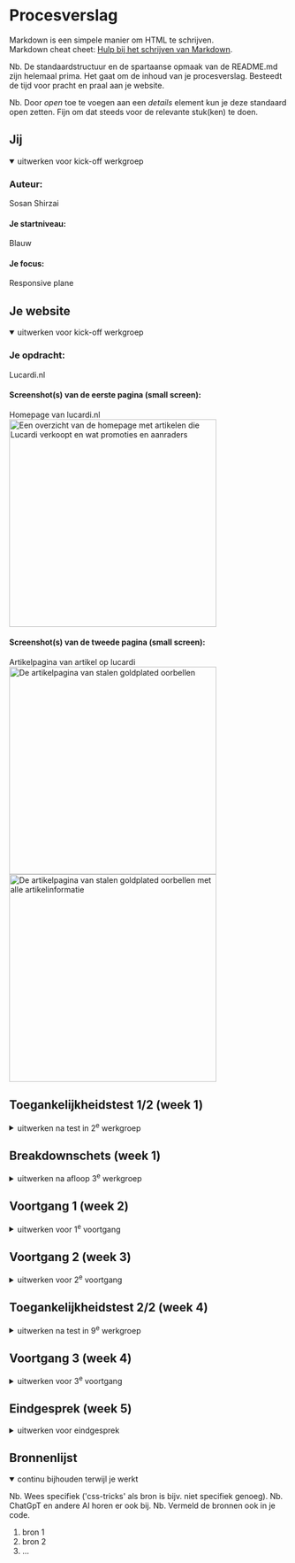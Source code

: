 # Procesverslag
Markdown is een simpele manier om HTML te schrijven.  
Markdown cheat cheet: [Hulp bij het schrijven van Markdown](https://github.com/adam-p/markdown-here/wiki/Markdown-Cheatsheet).

Nb. De standaardstructuur en de spartaanse opmaak van de README.md zijn helemaal prima. Het gaat om de inhoud van je procesverslag. Besteedt de tijd voor pracht en praal aan je website.

Nb. Door *open* toe te voegen aan een *details* element kun je deze standaard open zetten. Fijn om dat steeds voor de relevante stuk(ken) te doen.





## Jij

<details open>
  <summary>uitwerken voor kick-off werkgroep</summary>

  ### Auteur:
  Sosan Shirzai

  #### Je startniveau:
  Blauw

  #### Je focus:
  Responsive plane
 
</details>





## Je website

<details open>
  <summary>uitwerken voor kick-off werkgroep</summary>

  ### Je opdracht:
  Lucardi.nl

  #### Screenshot(s) van de eerste pagina (small screen): 
  Homepage van lucardi.nl
  <img src="readme-images/Lucardi website homepage.png" width="375px" alt="Een overzicht van de homepage met artikelen die Lucardi verkoopt en wat promoties en aanraders ">
  #### Screenshot(s) van de tweede pagina (small screen):
  Artikelpagina van artikel op lucardi
  <img src="readme-images/Lucardi artikelpage zonder informarmatie .png" width="375px" alt="De artikelpagina van stalen goldplated oorbellen">
 <img src="readme-images/Lucardi artikel page met informatie.png" width="375px" alt="De artikelpagina van stalen goldplated oorbellen met alle artikelinformatie">
</details>



## Toegankelijkheidstest 1/2 (week 1)

<details>
  <summary>uitwerken na test in 2<sup>e</sup> werkgroep</summary>

  ### Bevindingen
  Lijst met je bevindingen die in de test naar voren kwamen:
  Ik heb Safae haar website gecheckt met een screenreader op mijn macbook.
  Haar website was die van pllaystation 5. De link naar de website: <a href= "https://www.playstation.com/nl-nl/ps5/"></a>

  Ik heb hier mijn bevindingen in een lijst met bullets gezet:

  De screenreader:

  <ul>
  <li> De screen reader werkt wel goed bij de navigatiebalk.
  <li> Niet alle afbeeldingen of vectorshadden een extra tekst eronder. Dit zorgde voor veel verwarring waardoor ik alleen "Image.....Image......Image" te horen kreeg. Wel een pluspunt is dat de meeste afbeeldingen wel een alt tekstje hadden. Dus je wist over welke games het ging.
  <li> Er is gelukkig een button met naar hoofdcontent gaan, zodat je niet de hele website af moet.
  <li> Bij een video dat zich afspeelt is er een pauze button. Er wordt geen context gegeven over waar die pauze button is en de video zelf heeft ook geen uitleg.
  <li> De meeste tekst was in het nederlands, maar werd voorgelezen in het engels. Dit maakt het onverstaanbaar en niet te begrijpen.
  <li> Er is een slideshow met games en er werd maar 1 game opgenoemt, voor de rest las het de balkje voor als: "Button...........Button.............Button".
  </ul>

  Voor de rest hadden wij tijdens de les nog brillen opgedaan en een machine getest die schokjes gaf en je hetzelfde bibber handen gaf net als Parkinsons. 
  Het was erg moeilijk om te lezen en en om iets op de zoekbalk te schrijven op de laptop.
  Al in al, de ervaring was erg frustrerend. Nu begrijp ik waarom er meer aandacht moet komen voor toegankelijkheid. Ik vind het knap hoe mensen met een beperking het tot nu toe doen op het internet of uberhaupt met moderne technologie. Ik heb enorme respect voor deze mensen.
</details>



## Breakdownschets (week 1)

<details>
  <summary>uitwerken na afloop 3<sup>e</sup> werkgroep</summary>

  ### de hele pagina (main scherm): 
  <img src="readme-images/Breakdown schets van de homepage.jpeg" width="375px" alt="breakdown schets van de welkomst pagina">

  ### de hele pagina (artikel scherm):
  <img src="readme-images/Breakdownschets van artikelpagina niet uitgeklapt.jpeg." width="375px" alt="breakdown schets van de artikel pagina met details">

  <img src="readme-images/Breakdownschets van artikelpagina niet uitgeklapt.jpeg." width="375px" alt="breakdown schets van de artikel pagina zonder details">

  ### dynamisch deel (bijv menu): 
  <img src="readme-images/dummy-plaatje.jpg" width="375px" alt="breakdown van een dynamisch deel">

  ### wellicht nog een dynamisch deel (bijv filter): 
  <img src="readme-images/dummy-plaatje.jpg" width="375px" alt="breakdown van nog een dynamisch deel">

</details>





## Voortgang 1 (week 2)

<details>
  <summary>uitwerken voor 1<sup>e</sup> voortgang</summary>

  ### Stand van zaken
  hier dit ging goed & dit was lastig (neem ook screenshots op van delen van je website en code)


  ### Agenda voor meeting
  samen met je groepje opstellen

  | student 1      | student 2          | student 3    | student 4        |
  | ---            | ---                | ---          | ---              |
  | dit bespreken  | en dit             | en ik dit    | en dan ik dat    |
  | en dat ook nog | dit als er tijd is | nog een punt | dit wil ik zeker |
  | ...            | ...                | ...          | ...              |


  ### Verslag van meeting
  hier na afloop snel de uitkomsten van de meeting vastleggen

  - punt 1
  - punt 2
  - nog een punt
  - ...

</details>





## Voortgang 2 (week 3)

<details>
  <summary>uitwerken voor 2<sup>e</sup> voortgang</summary>

  ### Stand van zaken
  hier dit ging goed & dit was lastig (neem ook screenshots op van delen van je website en code)


  ### Agenda voor meeting
  samen met je groepje opstellen

  | student 1      | student 2          | student 3    | student 4        |
  | ---            | ---                | ---          | ---              |
  | dit bespreken  | en dit             | en ik dit    | en dan ik dat    |
  | en dat ook nog | dit als er tijd is | nog een punt | dit wil ik zeker |
  | ...            | ...                | ...          | ...              |


  ### Verslag van meeting
  hier na afloop snel de uitkomsten van de meeting vastleggen

  - punt 1
  - punt 2
  - nog een punt
- ...

</details>





## Toegankelijkheidstest 2/2 (week 4)

<details>
  <summary>uitwerken na test in 9<sup>e</sup> werkgroep</summary>

  ### Bevindingen
  Lijst met je bevindingen die in de test naar voren kwamen (geef ook aan wat er verbeterd is):

</details>





## Voortgang 3 (week 4)

<details>
  <summary>uitwerken voor 3<sup>e</sup> voortgang</summary>

  ### Stand van zaken
  hier dit ging goed & dit was lastig (neem ook screenshots op van delen van je website en code)


  ### Agenda voor meeting
  samen met je groepje opstellen

  | student 1      | student 2          | student 3    | student 4        |
  | ---            | ---                | ---          | ---              |
  | dit bespreken  | en dit             | en ik dit    | en dan ik dat    |
  | en dat ook nog | dit als er tijd is | nog een punt | dit wil ik zeker |
  | ...            | ...                | ...          | ...              |


  ### Verslag van meeting
  hier na afloop snel de uitkomsten van de meeting vastleggen

  - punt 1
  - punt 2
  - nog een punt
  - ...

</details>





## Eindgesprek (week 5)

<details>
  <summary>uitwerken voor eindgesprek</summary>

  ### Je uitkomst - karakteristiek screenshots:
  <img src="readme-images/dummy-plaatje.jpg" width="375px" alt="uitomst opdracht 1">


  ### Dit ging goed/Heb ik geleerd: 
  Korte omschrijving met plaatjes

  <img src="readme-images/dummy-plaatje.jpg" width="375px" alt="top">


  ### Dit was lastig/Is niet gelukt:
  Korte omschrijving met plaatjes

  <img src="readme-images/dummy-plaatje.jpg" width="375px" alt="bummer">
</details>





## Bronnenlijst

<details open>
  <summary>continu bijhouden terwijl je werkt</summary>

  Nb. Wees specifiek ('css-tricks' als bron is bijv. niet specifiek genoeg). 
  Nb. ChatGpT en andere AI horen er ook bij.
  Nb. Vermeld de bronnen ook in je code.

  1. bron 1
  2. bron 2
  3. ...

</details>